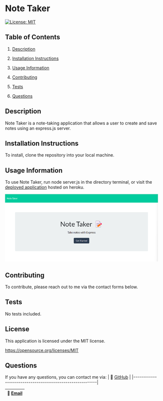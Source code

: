 
  # Note Taker
  [![License: MIT](https://img.shields.io/badge/License-MIT-yellow.svg)](https://opensource.org/licenses/MIT)

  ## Table of Contents

  1. [Description](#description)

  2. [Installation Instructions](#installation-instructions)

  3. [Usage Information](#usage-information)

  4. [Contributing](#contributing)

  5. [Tests](#tests)

  6. [Questions](#questions)

  ## Description

  Note Taker is a note-taking application that allows a user to create and save notes using an express.js server.

  ## Installation Instructions

  To install, clone the repository into your local machine.

  ## Usage Information

  To use Note Taker, run node server.js in the directory terminal, or visit the [deployed application](https://limitless-woodland-48312.herokuapp.com/) hosted on heroku.

  ![](./assets/thumb.png)

  ## Contributing

  To contribute, please reach out to me via the contact forms below. 

  ## Tests

 No tests included.

  
  ## License 

  This application is licensed under the MIT license.

  https://opensource.org/licenses/MIT

  

  ## Questions

  If you have any questions, you can contact me via:
  | :memo:  [GitHub](https://github.com/OwenMG)   |
  |-----------------------------------------------------------|

  | :memo:  [Email](mailto:omgwebdev@gmail.com)                  |
  |-----------------------------------------------------------|

